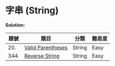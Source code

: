 # 字串 (String)

**Solution:**


| 題號 | 題目 | 分類 | 難易度 |
|-----|------|-----|-------|
|20. | [Valid Parentheses](/String/20-Valid-Parentheses.md)|String |Easy
|344.|[Reverse String](/String/344-Reverse-String.md)|String|Easy